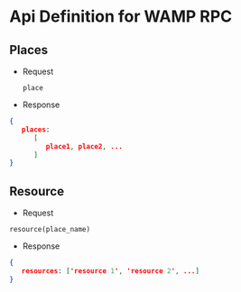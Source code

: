 # Api Definition for WAMP RPC

## Places

* Request

   ```place```

* Response

```json
{
   places: 
      [
         place1, place2, ...
      ]
}
```

## Resource

* Request

```resource(place_name)```

* Response

```json
{
   resources: ['resource 1', 'resource 2', ...]
}
```
